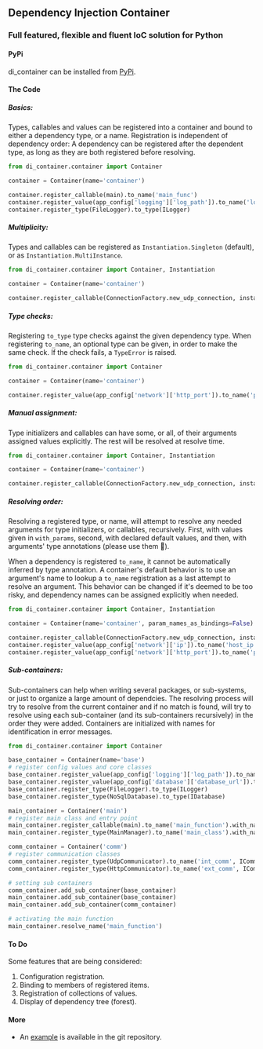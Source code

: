 ## Dependency Injection Container
### Full featured, flexible and fluent IoC solution for Python

#### PyPi
di_container can be installed from [PyPi](https://pypi.org/project/di-container/). 

#### The Code

##### Basics:
Types, callables and values can be registered into a container and bound to either a dependency type, or a name.
Registration is independent of dependency order: A dependency can be registered after the dependent type, as long as they are both registered before resolving.
```python
from di_container.container import Container

container = Container(name='container')

container.register_callable(main).to_name('main_func')
container.register_value(app_config['logging']['log_path']).to_name('log_path')
container.register_type(FileLogger).to_type(ILogger)
```

##### Multiplicity:
Types and callables can be registered as `Instantiation.Singleton` (default), or as `Instantiation.MultiInstance`.
```python
from di_container.container import Container, Instantiation

container = Container(name='container')

container.register_callable(ConnectionFactory.new_udp_connection, instantiation=Instantiation.MultiInstance).to_type(IConnection)
```

##### Type checks:
Registering `to_type` type checks against the given dependency type. When registering `to_name`, an optional type can be given, in order to make the same check.
If the check fails, a `TypeError` is raised.
```python
from di_container.container import Container

container = Container(name='container')

container.register_value(app_config['network']['http_port']).to_name('port', int)
```

##### Manual assignment:
Type initializers and callables can have some, or all, of their arguments assigned values explicitly.
The rest will be resolved at resolve time.
```python
from di_container.container import Container, Instantiation

container = Container(name='container')

container.register_callable(ConnectionFactory.new_udp_connection, instantiation=Instantiation.MultiInstance).to_type(IConnection).with_params(host='localhost', port=12345)
```

##### Resolving order:
Resolving a registered type, or name, will attempt to resolve any needed arguments for type initializers, or callables, recursively.
First, with values given in `with_params`, second, with declared default values, and then, with arguments' type annotations (please use them ).

When a dependency is registered `to_name`, it cannot be automatically inferred by type annotation.
A container's default behavior is to use an argument's name to lookup a `to_name` registration as a last attempt to resolve an argument.
This behavior can be changed if it's deemed to be too risky, and dependency names can be assigned explicitly when needed.
```python
from di_container.container import Container, Instantiation

container = Container(name='container', param_names_as_bindings=False)

container.register_callable(ConnectionFactory.new_udp_connection, instantiation=Instantiation.MultiInstance).to_type(IConnection).with_name_bindings(host='host_ip', port='port')
container.register_value(app_config['network']['ip']).to_name('host_ip', str)
container.register_value(app_config['network']['http_port']).to_name('port', int)
```

##### Sub-containers:
Sub-containers can help when writing several packages, or sub-systems, or just to organize a large amount of dependcies.
The resolving process will try to resolve from the current container and if no match is found, will try to resolve using each sub-container (and its sub-containers recursively) in the order they were added.
Containers are initialized with names for identification in error messages.
```python
from di_container.container import Container

base_container = Container(name='base')
# register config values and core classes
base_container.register_value(app_config['logging']['log_path']).to_name('log_path')
base_container.register_value(app_config['database']['database_url']).to_name('database_url', str)
base_container.register_type(FileLogger).to_type(ILogger)
base_container.register_type(NoSqlDatabase).to_type(IDatabase)

main_container = Container('main')
# register main class and entry point
main_container.register_callable(main).to_name('main_function').with_name_bindings(main_manager='main_class')
main_container.register_type(MainManager).to_name('main_class').with_name_bindings(internal_comm='int_comm', external_comm='ext_comm')

comm_container = Container('comm')
# register communication classes
comm_container.register_type(UdpCommunicator).to_name('int_comm', ICommunicator)
comm_container.register_type(HttpCommunicator).to_name('ext_comm', ICommunicator)

# setting sub containers
comm_container.add_sub_container(base_container)
main_container.add_sub_container(base_container)
main_container.add_sub_container(comm_container)

# activating the main function
main_container.resolve_name('main_function')
```

#### To Do
Some features that are being considered:
1. Configuration registration.
1. Binding to members of registered items.
1. Registration of collections of values.
1. Display of dependency tree (forest).

#### More
* An [example](http://github.com/eyaldror/di_container/tree/master/example) is available in the git repository.
